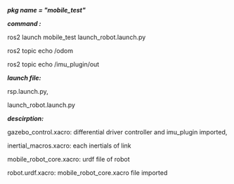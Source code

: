 ***pkg name = "mobile_test"***

***command :***

ros2 launch mobile_test launch_robot.launch.py

ros2 topic echo /odom

ros2 topic echo /imu_plugin/out



***launch file:*** 

rsp.launch.py, 

launch_robot.launch.py

***descirption:*** 

  gazebo_control.xacro: differential driver controller and imu_plugin imported,
  
  inertial_macros.xacro: each inertials of link
  
  mobile_robot_core.xacro: urdf file of robot
  
  robot.urdf.xacro: mobile_robot_core.xacro file imported

